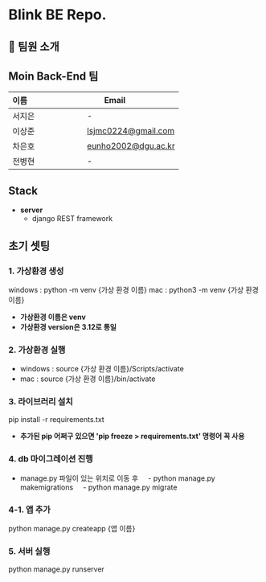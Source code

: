 # Blink BE Repo.
## 👋 팀원 소개
## Moin Back-End 팀
| 이름                        |Email               |
|-----------------------------|--------------------|
| 서지은     | - |
|이상준    | lsjmc0224@gmail.com |
| 차은호     | eunho2002@dgu.ac.kr |
|전병현    | -|
## Stack
- **server**
    - django REST framework
## 초기 셋팅
### 1. 가상환경 생성
windows : python -m venv {가상 환경 이름}
mac : python3 -m venv {가상 환경 이름}
- **가상환경 이름은 venv**
- **가상환경 version은 3.12로 통일**
### 2. 가상환경 실행
- windows : source {가상 환경 이름}/Scripts/activate
- mac : source {가상 환경 이름}/bin/activate
### 3. 라이브러리 설치
pip install -r requirements.txt
- **추가된 pip 어쩌구 있으면 'pip freeze > requirements.txt' 명령어 꼭 사용**
### 4. db 마이그레이션 진행
- manage.py 파일이 있는 위치로 이동 후
    - python manage.py makemigrations
    - python manage.py migrate
### 4-1. 앱 추가
python manage.py createapp {앱 이름}
### 5. 서버 실행
python manage.py runserver